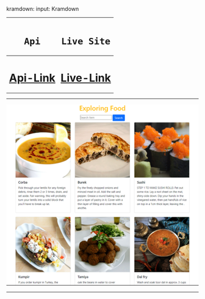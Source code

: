 kramdown:
  input: Kramdown
<div align="center">
  
|<h1>**`Api`**</h1>|<h1>**`Live Site`**</h1>|
|:----:|:------:|
|<h1>**[Api-Link](https://www.themealdb.com/api/json/v1/1/search.php?s)**</h1>|<h1>**[Live-Link](https://ishrakabir.github.io/Meals-db/)**</h1>|

  ---
  <img src="./img.png" width="800px">
 <hr>
</div>



